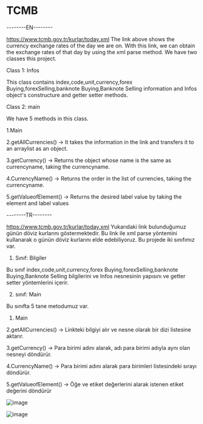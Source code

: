 # TCMB

--------EN--------

https://www.tcmb.gov.tr/kurlar/today.xml
The link above shows the currency exchange rates of the day we are on. With this link, we can obtain the exchange rates of that day by using the xml parse method.
We have two classes this project.


Class 1: Infos


This class contains index,code,unit,currency,forex Buying,forexSelling,banknote Buying,Banknote Selling information and Infos object's constructure and getter setter methods.


Class 2: main

We have 5 methods in this class.

1.Main

2.getAllCurrencies() -> It takes the information in the link and transfers it to an arraylist as an object.

3.getCurrency() -> Returns the object whose name is the same as currencyname, taking the currencyname.

4.CurrencyName() -> Returns the order in the list of currencies, taking the currencyname.

5.getValueofElement() -> Returns the desired label value by taking the element and label values




--------TR--------


https://www.tcmb.gov.tr/kurlar/today.xml Yukarıdaki link bulunduğumuz günün döviz kurlarını göstermektedir. Bu link ile xml parse yöntemini kullanarak o günün döviz kurlarını elde edebiliyoruz. Bu projede iki sınıfımız var.

1. Sınıf: Bilgiler

Bu sınıf index,code,unit,currency,forex Buying,forexSelling,banknote Buying,Banknote Selling bilgilerini ve Infos nesnesinin yapısını ve getter setter yöntemlerini içerir.

2. sınıf: Main

Bu sınıfta 5 tane metodumuz var.

1. Main

2.getAllCurrencies() -> Linkteki bilgiyi alır ve nesne olarak bir dizi listesine aktarır.

3.getCurrency() -> Para birimi adını alarak, adı para birimi adıyla aynı olan nesneyi döndürür.

4.CurrencyName() -> Para birimi adını alarak para birimleri listesindeki sırayı döndürür.

5.getValueofElement() -> Öğe ve etiket değerlerini alarak istenen etiket değerini döndürür

![image](https://user-images.githubusercontent.com/44982664/146618479-78bcd68f-d873-494f-bc97-0b1e37a4dc9f.png)

![image](https://user-images.githubusercontent.com/44982664/146618525-698f2aea-aff0-4757-ad25-bbf683e2bbeb.png)











